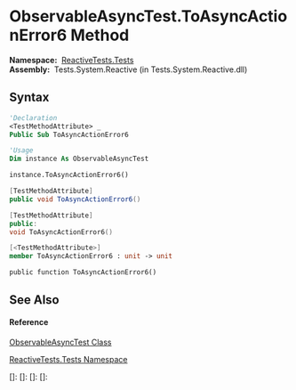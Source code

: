 # ObservableAsyncTest.ToAsyncActionError6 Method

**Namespace:**  [ReactiveTests.Tests](ReactiveTests.Tests\ReactiveTests.Tests.md)  
**Assembly:**  Tests.System.Reactive (in Tests.System.Reactive.dll)

## Syntax

```vb
'Declaration
<TestMethodAttribute> _
Public Sub ToAsyncActionError6
```

```vb
'Usage
Dim instance As ObservableAsyncTest

instance.ToAsyncActionError6()
```

```csharp
[TestMethodAttribute]
public void ToAsyncActionError6()
```

```c++
[TestMethodAttribute]
public:
void ToAsyncActionError6()
```

```fsharp
[<TestMethodAttribute>]
member ToAsyncActionError6 : unit -> unit 
```

```jscript
public function ToAsyncActionError6()
```

## See Also

#### Reference

[ObservableAsyncTest Class](ObservableAsyncTest\ObservableAsyncTest.md)

[ReactiveTests.Tests Namespace](ReactiveTests.Tests\ReactiveTests.Tests.md)

[]: 
[]: 
[]: 
[]: 